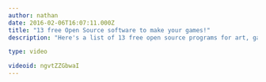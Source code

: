 ```yaml
---
author: nathan
date: 2016-02-06T16:07:11.000Z
title: "13 free Open Source software to make your games!"
description: "Here's a list of 13 free open source programs for art, game engines, sound, level editing and for writing documents for your games."

type: video

videoid: ngvtZZGbwaI
---
```


